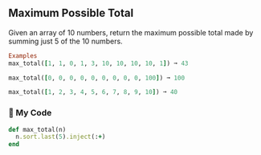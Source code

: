 ## Maximum Possible Total

Given an array of 10 numbers, return the maximum possible total made by summing just 5 of the 10 numbers.
```ruby
Examples
max_total([1, 1, 0, 1, 3, 10, 10, 10, 10, 1]) ➞ 43

max_total([0, 0, 0, 0, 0, 0, 0, 0, 0, 100]) ➞ 100

max_total([1, 2, 3, 4, 5, 6, 7, 8, 9, 10]) ➞ 40
```
### :gem: My Code
```ruby
def max_total(n)
  n.sort.last(5).inject(:+)
end
```
